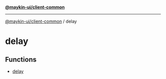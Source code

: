 [**@maykin-ui/client-common**](../README.md)

***

[@maykin-ui/client-common](../README.md) / delay

# delay

## Functions

- [delay](functions/delay.md)
